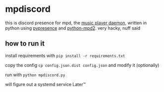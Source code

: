 # mpdiscord

this is discord presence for mpd, the [music player daemon](https://musicpd.org/), written in python using [pypresence](https://github.com/qwertyquerty/pypresence) and [python-mpd2](https://musicpd.org/libs/python-mpd2/). very hacky, nuff said

## how to run it

install requirements with `pip install -r requirements.txt`

copy the config `cp config.json.dist config.json` and modify it (optionally)

run with `python mpdiscord.py`

will figure out a systemd service Later™
